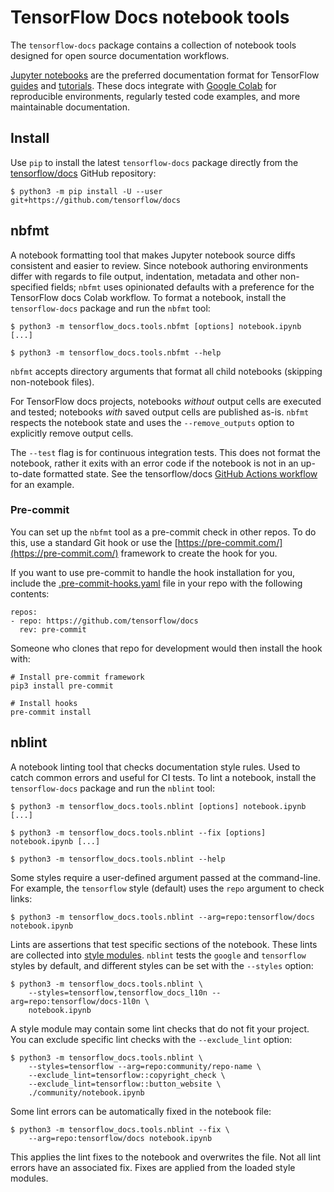 # TensorFlow Docs notebook tools

The `tensorflow-docs` package contains a collection of notebook tools designed
for open source documentation workflows.

[Jupyter notebooks](https://nbformat.readthedocs.io/en/latest/) are the
preferred documentation format for TensorFlow
[guides](https://www.tensorflow.org/guide) and
[tutorials](https://www.tensorflow.org/tutorials). These docs integrate with
[Google Colab](https://colab.research.google.com/github/tensorflow/docs/blob/master/site/en/tutorials/quickstart/beginner.ipynb)
for reproducible environments, regularly tested code examples, and more
maintainable documentation.


## Install

Use `pip` to install the latest `tensorflow-docs` package directly from the
[tensorflow/docs](https://github.com/tensorflow/docs) GitHub repository:

```
$ python3 -m pip install -U --user git+https://github.com/tensorflow/docs
```


## nbfmt

A notebook formatting tool that makes Jupyter notebook source diffs consistent
and easier to review. Since notebook authoring environments differ with regards
to file output, indentation, metadata and other non-specified fields; `nbfmt`
uses opinionated defaults with a preference for the TensorFlow docs Colab
workflow. To format a notebook, install the `tensorflow-docs` package and run
the `nbfmt` tool:

```
$ python3 -m tensorflow_docs.tools.nbfmt [options] notebook.ipynb [...]

$ python3 -m tensorflow_docs.tools.nbfmt --help
```

`nbfmt` accepts directory arguments that format all child notebooks (skipping
non-notebook files).

For TensorFlow docs projects, notebooks *without* output cells are executed and
tested; notebooks *with* saved output cells are published as-is. `nbfmt`
respects the notebook state and uses the `--remove_outputs` option to explicitly
remove output cells.

The `--test` flag is for continuous integration tests. This does not format the
notebook, rather it exits with an error code if the notebook is not in an
up-to-date formatted state. See the tensorflow/docs
[GitHub Actions workflow](https://github.com/tensorflow/docs/blob/master/.github/workflows/ci.yaml)
for an example.

### Pre-commit

You can set up the `nbfmt` tool as a pre-commit check in other repos. To do
this, use a standard Git hook or use the
[https://pre-commit.com/](https://pre-commit.com/) framework to create the hook
for you.

If you want to use pre-commit to handle the hook installation for you, include
the [.pre-commit-hooks.yaml](./.pre-commit-hooks.yaml) file in your repo with
the following contents:

```
repos:
- repo: https://github.com/tensorflow/docs
  rev: pre-commit
```

Someone who clones that repo for development would then install the hook with:

```
# Install pre-commit framework
pip3 install pre-commit

# Install hooks
pre-commit install
```

## nblint

A notebook linting tool that checks documentation style rules. Used to catch
common errors and useful for CI tests. To lint a notebook, install the
`tensorflow-docs` package and run the `nblint` tool:

```
$ python3 -m tensorflow_docs.tools.nblint [options] notebook.ipynb [...]

$ python3 -m tensorflow_docs.tools.nblint --fix [options] notebook.ipynb [...]

$ python3 -m tensorflow_docs.tools.nblint --help
```

Some styles require a user-defined argument passed at the command-line. For
example, the `tensorflow` style (default) uses the `repo` argument to check links:

```
$ python3 -m tensorflow_docs.tools.nblint --arg=repo:tensorflow/docs notebook.ipynb
```

Lints are assertions that test specific sections of the notebook. These lints
are collected into
[style modules](https://github.com/tensorflow/docs/tree/master/tools/tensorflow_docs/tools/nblint/style).
`nblint` tests the `google` and `tensorflow` styles by default, and different
styles can be set with the `--styles` option:

```
$ python3 -m tensorflow_docs.tools.nblint \
    --styles=tensorflow,tensorflow_docs_l10n --arg=repo:tensorflow/docs-1l0n \
    notebook.ipynb
```

A style module may contain some lint checks that do not fit your project. You
can exclude specific lint checks with the `--exclude_lint` option:

```
$ python3 -m tensorflow_docs.tools.nblint \
    --styles=tensorflow --arg=repo:community/repo-name \
    --exclude_lint=tensorflow::copyright_check \
    --exclude_lint=tensorflow::button_website \
    ./community/notebook.ipynb
```

Some lint errors can be automatically fixed in the notebook file:

```
$ python3 -m tensorflow_docs.tools.nblint --fix \
    --arg=repo:tensorflow/docs notebook.ipynb
```

This applies the lint fixes to the notebook and overwrites the file. Not all
lint errors have an associated fix. Fixes are applied from the loaded style
modules.
